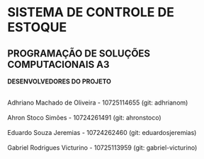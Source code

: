 # SISTEMA DE CONTROLE DE ESTOQUE 
<strong>PROGRAMAÇÃO DE SOLUÇÕES COMPUTACIONAIS A3</strong>
----------------------------------------

<strong>DESENVOLVEDORES DO PROJETO</strong>

<br> Adhriano Machado de Oliveira - 10725114655 (git: adhrianom) </br>
<br>Ahron Stoco Simões - 10724261491 (git: ahronstoco) </br>
<br>Eduardo Souza Jeremias - 10724262460 (git: eduardosjeremias) </br>
<br>Gabriel Rodrigues Victurino - 10725113959 (git: gabriel-victurino) </br> 


